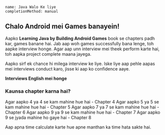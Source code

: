 ```ngMeta
name: Java Walo Ke liye
completionMethod: manual
```

## Chalo Android mei Games banayein!

Aapko **Learning Java by Building Android Games** book se chapters padh kar, games banane hai. Jab aap woh games successfully bana lenge, toh aapke interview honge. Agar aap unn interview mei theek perform karte hai, toh aapka project complete maana jayega.

Aapko sirf ek chance hi milega interview ke liye. Iske liye aap pehle aapas mei interviews conduct karo, jisse ki aap ko confidence aaye.

**Interviews English mei honge**

### Kaunsa chapter karna hai?
Agar aapko 4 ya 4 se kam mahine hue hai - Chapter 4
Agar aapko 5 ya 5 se kam mahine hue hai - Chapter 5
Agar aapko 7 ya 7 se kam mahine hue hai - Chapter 6
Agar aapko 9 ya 9 se kam mahine hue hai - Chapter 7
Agar aapko 9 se jyada mahine ho gaye hai - Chapter 8

Aap apna time calculate karte hue apne manthan ka time hata sakte hai.